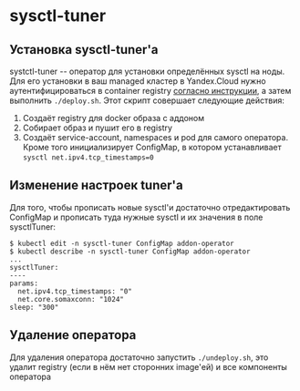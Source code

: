# sysctl-tuner

## Установка sysctl-tuner'а

systctl-tuner -- оператор для установки определённых sysctl на ноды. Для его установки в ваш managed кластер в Yandex.Cloud нужно аутентифицироваться в container registry [согласно инструкции](https://cloud.yandex.ru/docs/container-registry/operations/authentication), а затем выполнить `./deploy.sh`. Этот скрипт совершает следующие действия:
1. Создаёт registry для docker образа с аддоном
2. Собирает образ и пушит его в registry
3. Создаёт service-account, namespaces и pod для самого оператора. Кроме того инициализирует ConfigMap, в котором устанавливает `sysctl net.ipv4.tcp_timestamps=0`

## Изменение настроек tuner'а

Для того, чтобы прописать новые sysctl'и достаточно отредактировать ConfigMap и прописать туда нужные sysctl и их значения в поле sysctlTuner:

```
$ kubectl edit -n sysctl-tuner ConfigMap addon-operator
$ kubectl describe -n sysctl-tuner ConfigMap addon-operator
...
sysctlTuner:
----
params:
  net.ipv4.tcp_timestamps: "0"
  net.core.somaxconn: "1024"
sleep: "300"

```

## Удаление оператора

Для удаления оператора достаточно запустить `./undeploy.sh`, это удалит registry (если в нём нет сторонних image'ей) и все компоненты оператора
